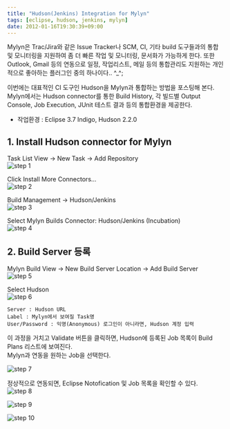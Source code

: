 ```yaml
---
title: "Hudson(Jenkins) Integration for Mylyn"
tags: [eclipse, hudson, jenkins, mylyn]
date: 2012-01-16T19:30:39+09:00
---
```


Mylyn은 Trac/Jira와 같은 Issue Tracker나 SCM, CI, 기타 build 도구들과의 통합 및 모니터링을 지원하여 좀 더 빠른 작업 및 모니터링, 문서화가 가능하게 한다. 또한 Outlook, Gmail 등의 연동으로 일정, 작업리스트, 메일 등의 통합관리도 지원하는 개인적으로 좋아하는 플러그인 중의 하나이다.. ^\_^;  
  
이번에는 대표적인 CI 도구인 Hudson을 Mylyn과 통합하는 방법을 포스팅해 본다. Mylyn에서는 Hudson connector를 통한 Build History, 각 빌드별 Output Console, Job Execution, JUnit 테스트 결과 등의 통합환경을 제공한다.  
  
- 작업환경 : Eclipse 3.7 Indigo, Hudson 2.2.0

## 1. Install Hudson connector for Mylyn
Task List View -> New Task -> Add Repository  
![step 1](/assets/image/2012-01-16-201201161000.jpg)
  
Click Install More Connectors...  
![step 2](/assets/image/2012-01-16-201201161741.jpg)
  
Build Management -\> Hudson/Jenkins   
![step 3](/assets/image/2012-01-16-201201161743.jpg)
  
Select Mylyn Builds Connector: Hudson/Jenkins (Incubation)  
![step 4](/assets/image/2012-01-16-201201161744.jpg)
  
  

## 2. Build Server 등록
Mylyn Build View -> New Build Server Location -> Add Build Server  
![step 5](/assets/image/2012-01-16-201201161111.jpg)
  
Select Hudson  
![step 6](/assets/image/2012-01-16-201201161921.jpg)

```
Server : Hudson URL  
Label : Mylyn에서 보여질 Task명  
User/Password : 익명(Anonymous) 로그인이 아니라면, Hudson 계정 입력  
```

이 과정을 거치고 Validate 버튼을 클릭하면, Hudson에 등록된 Job 목록이 Build Plans 리스트에 보여진다.  
Mylyn과 연동을 원하는 Job을 선택한다.  

![step 7](/assets/image/2012-01-16-201201161922.jpg)
  
정상적으로 연동되면, Eclipse Notofication 및 Job 목록을 확인할 수 있다.  
![step 8](/assets/image/2012-01-16-201201161923.jpg)
  
![step 9](/assets/image/2012-01-16-201201161924.jpg)
  
![step 10](/assets/image/2012-01-16-201201161925.jpg)
